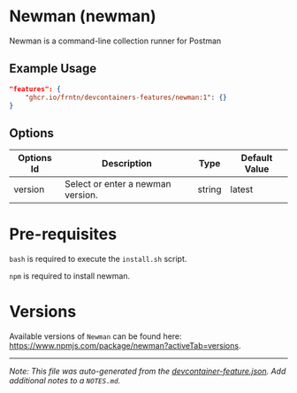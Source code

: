 
# Newman (newman)

Newman is a command-line collection runner for Postman

## Example Usage

```json
"features": {
    "ghcr.io/frntn/devcontainers-features/newman:1": {}
}
```

## Options

| Options Id | Description | Type | Default Value |
|-----|-----|-----|-----|
| version | Select or enter a newman version. | string | latest |

# Pre-requisites

`bash` is required to execute the `install.sh` script.

`npm` is required to install newman.

# Versions

Available versions of `Newman` can be found here: https://www.npmjs.com/package/newman?activeTab=versions.


---

_Note: This file was auto-generated from the [devcontainer-feature.json](https://github.com/frntn/devcontainers-features/blob/main/src/newman/devcontainer-feature.json).  Add additional notes to a `NOTES.md`._
